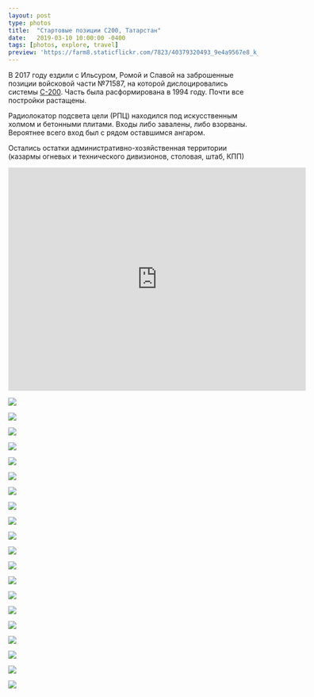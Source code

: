 ```yaml
---
layout: post
type: photos
title:  "Стартовые позиции С200, Татарстан"
date:   2019-03-10 10:00:00 -0400
tags: [photos, explore, travel]
preview: 'https://farm8.staticflickr.com/7823/40379320493_9e4a9567e8_k_d.jpg'
---
```


В 2017 году ездили с Ильсуром, Ромой и Славой на заброшенные позиции войсковой части №71587, на которой дислоцировались системы [С-200](https://ru.wikipedia.org/wiki/%D0%A1-200). Часть была расформирована в 1994 году. Почти все постройки растащены.

 Радиолокатор подсвета цели (РПЦ) находился под искусственным холмом и бетонными плитами. Входы либо завалены, либо взорваны. Вероятнее всего вход был с рядом оставшимся ангаром.
 
Остались остатки административно-хозяйственная территории (казармы огневых и технического дивизионов, столовая, штаб, КПП)

<iframe src="https://www.google.com/maps/embed?pb=!1m14!1m12!1m3!1d10917.590409681241!2d49.41190748641283!3d55.90834861209721!2m3!1f0!2f0!3f0!3m2!1i1024!2i768!4f13.1!5e1!3m2!1sen!2sca!4v1552273150089" width="600" height="450" frameborder="0" style="border:0" allowfullscreen="" loading="lazy" class="post-map"></iframe>

![](https://farm8.staticflickr.com/7892/47344568941_589777f63d_k.jpg)

![](https://farm8.staticflickr.com/7893/40379317283_f56d275b25_k.jpg)

![](https://farm8.staticflickr.com/7801/47344573071_0afd0cb001_k.jpg)

![](https://farm8.staticflickr.com/7801/40379319853_3b382f78a4_k.jpg)

![](https://farm8.staticflickr.com/7823/40379320493_9e4a9567e8_k.jpg)

![](https://farm8.staticflickr.com/7885/32402616017_ad3f4ab2cf_k.jpg)

![](https://farm8.staticflickr.com/7920/32402617487_c9c2b5bf7c_k.jpg)

![](https://farm8.staticflickr.com/7806/47344578571_c6dd254722_k.jpg)

![](https://farm8.staticflickr.com/7852/32402619347_8f6044e7d6_k.jpg)

![](https://farm8.staticflickr.com/7895/47344580271_4c84bc6e1f_k.jpg)

![](https://farm8.staticflickr.com/7836/47344580981_df35469f47_k.jpg)

![](https://farm8.staticflickr.com/7830/47344582021_b5556f1372_k.jpg)

![](https://farm8.staticflickr.com/7909/32402625237_df9b256764_k.jpg)

![](https://farm8.staticflickr.com/7854/32402626777_9229394e46_k.jpg)

![](https://farm8.staticflickr.com/7906/32402627817_b7427109d6_k.jpg)

![](https://farm8.staticflickr.com/7813/40379329203_324b107fa9_k.jpg)

![](https://farm8.staticflickr.com/7846/40379330083_eebbb8392e_k.jpg)

![](https://farm8.staticflickr.com/7810/33468529748_d1be2d16e7_k.jpg)

![](https://farm8.staticflickr.com/7816/40379315743_da20a99bd2_k.jpg)

![](https://farm8.staticflickr.com/7815/47344566601_c69ee03871_k.jpg)
